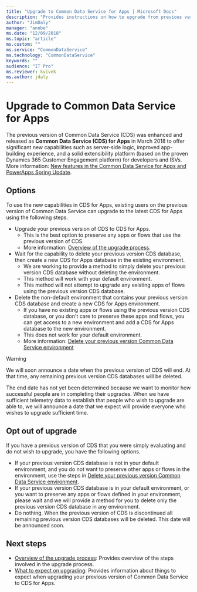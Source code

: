 ```yaml
---
title: "Upgrade to Common Data Service for Apps | Microsoft Docs"
description: "Provides instructions on how to upgrade from previous version of Common Data Service to CDS for Apps"
author: "JimDaly"
manager: "annbe"
ms.date: "12/09/2018"
ms.topic: "article"
ms.custom: ""
ms.service: "CommonDataService"
ms.technology: "CommonDataService"
keywords: ""
audience: "IT Pro"
ms.reviewer: kvivek
ms.author: jdaly
---
```


# Upgrade to Common Data Service for Apps

The previous version of Common Data Service (CDS) was enhanced and released as **Common Data Service (CDS) for Apps** in March 2018 to offer significant new capabilities such as server-side logic, improved app-building experience, and a solid extensibility platform (based on the proven Dynamics 365 Customer Engagement platform) for developers and ISVs. More information: [New features in the Common Data Service for Apps and PowerApps Spring Update](https://powerapps.microsoft.com/en-us/blog/cds-for-apps-march/).

## Options

To use the new capabilities in CDS for Apps, existing users on the previous version of Common Data Service can upgrade to the latest CDS for Apps using the following steps.

<!-- Mostly same content found in delete-cds-environment.md -->
- Upgrade your previous version of CDS to CDS for Apps.
    - This is the best option to preserve any apps or flows that use the previous version of CDS.
    - More information: [Overview of the upgrade process](upgrade-overview.md).
- Wait for the capability to delete your previous version CDS database, then create a new CDS for Apps database in the existing environment.
    - We are working to provide a method to simply delete your previous version CDS database without deleting the environment.
    - This method will work with your default environment.
    - This method will not attempt to upgrade any existing apps of flows using the previous version CDS database.
- Delete the non-default environment that contains your previous version CDS database and create a new CDS for Apps environment.
    - If you have no existing apps or flows using the previous version CDS database, or you don't care to preserve these apps and flows, you can get access to a new environment and add a CDS for Apps database to the new environment.
    - This does not work for your default environment.
    - More information: [Delete your previous version Common Data Service environment](delete-cds-environment.md)


> [!WARNING]
> We will soon announce a date when the previous version of CDS will end. At that time, any remaining previous version CDS databases will be deleted.
>
> The end date has not yet been determined because we want to monitor how successful people are in completing their upgrades. When we have sufficient telemetry data to establish that people who wish to upgrade are able to, we will announce a date that we expect will provide everyone who wishes to upgrade sufficient time.


## Opt out of upgrade

If you have a previous version of CDS that you were simply evaluating and do not wish to upgrade, you have the following options.

- If your previous version CDS database is not in your default environment, and you do not want to preserve other apps or flows in the environment, use the steps in [Delete your previous version Common Data Service environment](delete-cds-environment.md).
- If your previous version CDS database is in your default environment, or you want to preserve any apps or flows defined in your environment, please wait and we will provide a method for you to delete only the previous version CDS database in any environment.
- Do nothing. When the previous version of CDS is discontinued all remaining previous version CDS databases will be deleted. This date will be announced soon.
 

## Next steps

- [Overview of the upgrade process](upgrade-overview.md): Provides overview of the steps involved in the upgrade process.
- [What to expect on upgrading](what-to-expect.md): Provides information about things to expect when upgrading your previous version of Common Data Service to CDS for Apps.
